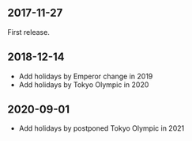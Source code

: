 ## 2017-11-27

First release.

## 2018-12-14

* Add holidays by Emperor change in 2019
* Add holidays by Tokyo Olympic in 2020

## 2020-09-01

* Add holidays by postponed Tokyo Olympic in 2021
